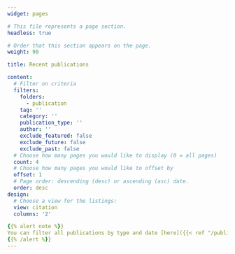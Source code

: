 ```yaml
---
widget: pages

# This file represents a page section.
headless: true

# Order that this section appears on the page.
weight: 90

title: Recent publications

content:
  # Filter on criteria
  filters:
    folders:
      - publication
    tag: ''
    category: ''
    publication_type: ''
    author: ''
    exclude_featured: false
    exclude_future: false
    exclude_past: false
  # Choose how many pages you would like to display (0 = all pages)
  count: 4
  # Choose how many pages you would like to offset by
  offset: 1
  # Page order: descending (desc) or ascending (asc) date.
  order: desc
design:
  # Choose a view for the listings:
  view: citation
  columns: '2'

{{% alert note %}}
You can filter all publications by type and date [here]({{< ref "/publication/_index.md" >}}).
{{% /alert %}}
---
```

